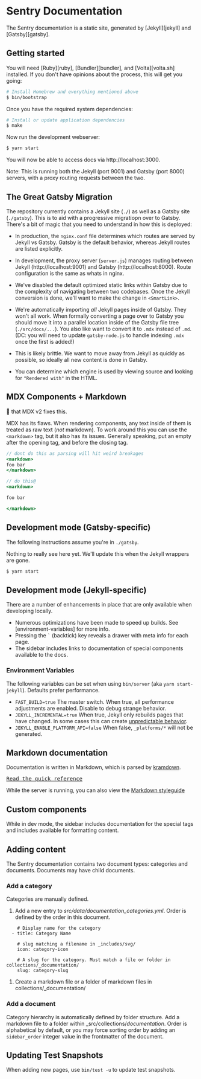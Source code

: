 # Sentry Documentation

The Sentry documentation is a static site, generated by [Jekyll][jekyll] and [Gatsby][gatsby].

## Getting started

You will need [Ruby][ruby], [Bundler][bundler], and [Volta][volta.sh] installed. If you don't have opinions about the process, this will get you going:

```bash
# Install Homebrew and everything mentioned above
$ bin/bootstrap
```

Once you have the required system dependencies:

```bash
# Install or update application dependencies
$ make
```

Now run the development webserver:

```bash
$ yarn start
```

You will now be able to access docs via http://localhost:3000.

Note: This is running both the Jekyll (port 9001) and Gatsby (port 8000) servers, with a proxy routing requests between the two.

## The Great Gatsby Migration

The repository currently contains a Jekyll site (`./`) as well as a Gatsby site (`./gatsby`). This is to aid with a progressive migratiopn over to Gatsby. There's a bit of magic that you need to understand in how this is deployed:

- In production, the `nginx.conf` file determines which routes are served by Jekyll vs Gatsby. Gatsby is the default behavior, whereas Jekyll routes are listed explicitly.

- In development, the proxy server (`server.js`) manages routing between Jekyll (http://localhost:9001) and Gatsby (http://localhost:8000). Route configuration is the same as whats in nginx.

- We've disabled the default optimized static links within Gatsby due to the complexity of navigating between two codebases. Once the Jekyll conversion is done, we'll want to make the change in `<SmartLink>`.

- We're automatically importing _all_ Jekyll pages inside of Gatsby. They won't all work. When formally converting a page over to Gatsby you should move it into a parallel location inside of the Gatsby file tree (`./src/docs/...`). You also like want to convert it to `.mdx` instead of `.md`. (DC: you will need to update `gatsby-node.js` to handle indexing `.mdx` once the first is added!)

- This is likely brittle. We want to move away from Jekyll as quickly as possible, so ideally all new content is done in Gatsby.

- You can determine which engine is used by viewing source and looking for `"Rendered with"` in the HTML.

## MDX Components + Markdown

:pray: that MDX v2 fixes this.

MDX has its flaws. When rendering components, any text inside of them is treated as raw text (_not_ markdown). To work around this you can use the `<markdown>` tag, but it also has its issues. Generally speaking, put an empty after the opening tag, and before the closing tag.

```jsx
// dont do this as parsing will hit weird breakages
<markdown>
foo bar
</markdown>
```

```jsx
// do this@
<markdown>

foo bar

</markdown>
```

## Development mode (Gatsby-specific)

The following instructions assume you're in `./gatsby`.

Nothing to really see here yet. We'll update this when the Jekyll wrappers are gone.

```bash
$ yarn start
```

## Development mode (Jekyll-specific)

There are a number of enhancements in place that are only available when developing locally.

- Numerous optimizations have been made to speed up builds. See [environment-variables] for more info.
- Pressing the `` ` `` (backtick) key reveals a drawer with meta info for each page.
- The sidebar includes links to documentation of special components available to the docs.

### Environment Variables

The following variables can be set when using `bin/server` (aka `yarn start-jekyll`). Defaults prefer performance.

- `FAST_BUILD=true` The master switch. When true, all performance adjustments are enabled. Disable to debug strange behavior.
- `JEKYLL_INCREMENTAL=true` When true, Jekyll only rebuilds pages that have changed. In some cases this can create [unpredictable behavior](https://jekyllrb.com/docs/configuration/#incremental-regeneration).
- `JEKYLL_ENABLE_PLATFORM_API=false` When false, `_platforms/*` will not be generated.

## Markdown documentation

Documentation is written in Markdown, which is parsed by [kramdown](https://kramdown.gettalong.org/).

[<kbd>Read the quick reference</kbd>](https://kramdown.gettalong.org/quickref.html)

While the server is running, you can also view the [Markdown styleguide](http://0.0.0.0:9000/markdown-styleguide/links/)

## Custom components

While in dev mode, the sidebar includes documentation for the special tags and includes available for formatting content.

## Adding content

The Sentry documentation contains two document types: categories and documents. Documents may have child documents.

### Add a category

Categories are manually defined.

1. Add a new entry to _src/data/documentation_categories.yml_. Order is defined by the order in this document.

```
    # Display name for the category
  - title: Category Name

    # slug matching a filename in _includes/svg/
    icon: category-icon

    # A slug for the category. Must match a file or folder in collections/_documentation/
    slug: category-slug
```

1. Create a markdown file or a folder of markdown files in collections/_documentation/

### Add a document

Category hierarchy is automatically defined by folder structure. Add a markdown file to a folder within _src/collections/_documentation_. Order is alphabetical by default, or you may force sorting order by adding an `sidebar_order` integer value in the frontmatter of the document.

## Updating Test Snapshots

When adding new pages, use `bin/test -u` to update test snapshots.
